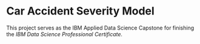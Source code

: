 # Car Accident Severity Model
This project serves as the IBM Applied Data Science Capstone for finishing the *IBM Data Science Professional Certificate.*
